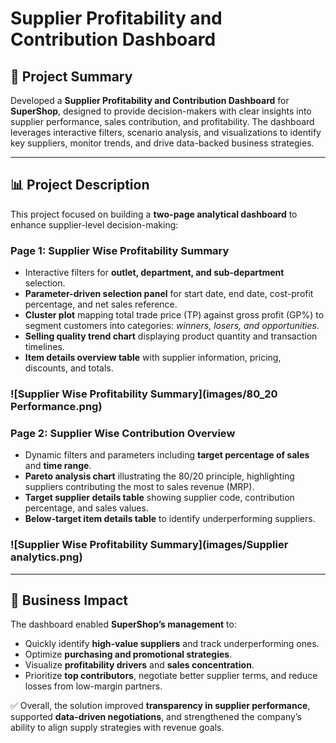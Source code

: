 # Supplier Profitability and Contribution Dashboard

## 📌 Project Summary
Developed a **Supplier Profitability and Contribution Dashboard** for **SuperShop**, designed to provide decision-makers with clear insights into supplier performance, sales contribution, and profitability. The dashboard leverages interactive filters, scenario analysis, and visualizations to identify key suppliers, monitor trends, and drive data-backed business strategies.

---

## 📊 Project Description

This project focused on building a **two-page analytical dashboard** to enhance supplier-level decision-making:

### Page 1: Supplier Wise Profitability Summary
- Interactive filters for **outlet, department, and sub-department** selection.  
- **Parameter-driven selection panel** for start date, end date, cost-profit percentage, and net sales reference.  
- **Cluster plot** mapping total trade price (TP) against gross profit (GP%) to segment customers into categories: *winners, losers, and opportunities*.  
- **Selling quality trend chart** displaying product quantity and transaction timelines.  
- **Item details overview table** with supplier information, pricing, discounts, and totals.  

### **![Supplier Wise Profitability Summary](images/80_20 Performance.png)**

### Page 2: Supplier Wise Contribution Overview
- Dynamic filters and parameters including **target percentage of sales** and **time range**.  
- **Pareto analysis chart** illustrating the 80/20 principle, highlighting suppliers contributing the most to sales revenue (MRP).  
- **Target supplier details table** showing supplier code, contribution percentage, and sales values.  
- **Below-target item details table** to identify underperforming suppliers.  

### **![Supplier Wise Profitability Summary](images/Supplier analytics.png)**
---

## 🚀 Business Impact
The dashboard enabled **SuperShop’s management** to:
- Quickly identify **high-value suppliers** and track underperforming ones.  
- Optimize **purchasing and promotional strategies**.  
- Visualize **profitability drivers** and **sales concentration**.  
- Prioritize **top contributors**, negotiate better supplier terms, and reduce losses from low-margin partners.  

✅ Overall, the solution improved **transparency in supplier performance**, supported **data-driven negotiations**, and strengthened the company’s ability to align supply strategies with revenue goals.
